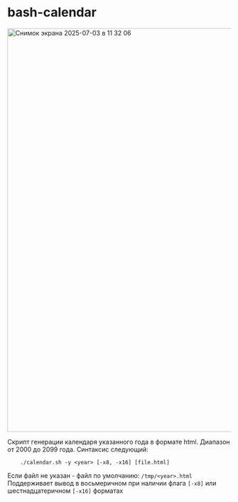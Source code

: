 # bash-calendar

<img width="908" alt="Снимок экрана 2025-07-03 в 11 32 06" src="https://github.com/user-attachments/assets/ede6f2c7-30de-45ba-8604-0707c9cfec08" />

Скрипт генерации календаря указанного года в формате html. Диапазон от 2000 до 2099 года.
Синтаксис следующий:
    
        ./calendar.sh -y <year> [-x8, -x16] [file.html]

Если файл не указан - файл по умолчанию: `/tmp/<year>.html`
Поддерживает вывод в восьмеричном при наличии флага `[-x8]` или шестнадцатеричном `[-x16]` форматах
